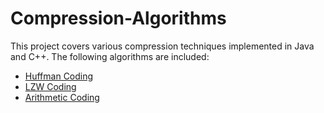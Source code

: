 # Compression-Algorithms

This project covers various compression techniques implemented in Java and C++. The following algorithms are included:

- [Huffman Coding](https://github.com/Ahmedelsa3eed/Compression-Algorithms/blob/main/Huffman/README.md)
- [LZW Coding](https://github.com/Ahmedelsa3eed/Compression-Algorithms/blob/main/LZW_coding/README.md)
- [Arithmetic Coding](https://github.com/Ahmedelsa3eed/Compression-Algorithms/blob/main/Arithmetic/Readme.md)
